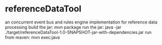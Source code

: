 # referenceDataTool
an concurrent event bus and rules engine  implementation for reference data processing
build the jar: mvn package
run the jar: java -jar ./target/referenceDataTool-1.0-SNAPSHOT-jar-with-dependencies.jar
run from maven: mvn exec:java
